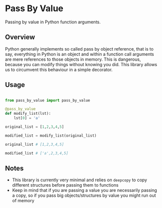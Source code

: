 # Pass By Value

Passing by value in Python function arguments.
## Overview

Python generally implements so called pass by object reference, that is to say, everything in Python is an object and within a function call arguments are mere references to those objects in memory. This is dangerous, because you can modify things without knowing you did. This library allows us to circumvent this behaviour in a simple decorator.

## Usage

```python

from pass_by_value import pass_by_value

@pass_by_value
def modify_list(lst):
    lst[0] = 'a'

original_list = [1,2,3,4,5]

modified_list = modify_list(original_list)

original_list # [1,2,3,4,5]

modified_list # ['a',2,3,4,5]

```

## Notes

- This library is currently very minimal and relies on `deepcopy` to copy different structures before passing them to functions
- Keep in mind that if you are passing a value you are necessarily passing a copy, so if you pass big objects/structures by value you might run out of memory
